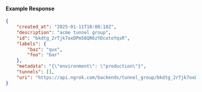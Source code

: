 <!-- Code generated for API Clients. DO NOT EDIT. -->

#### Example Response

```json
{
	"created_at": "2025-01-11T10:08:18Z",
	"description": "acme tunnel group",
	"id": "bkdtg_2rTjk7oxDPm56QR6zYDcotoYqsR",
	"labels": {
		"baz": "qux",
		"foo": "bar"
	},
	"metadata": "{\"environment\": \"production\"}",
	"tunnels": [],
	"uri": "https://api.ngrok.com/backends/tunnel_group/bkdtg_2rTjk7oxDPm56QR6zYDcotoYqsR"
}
```
